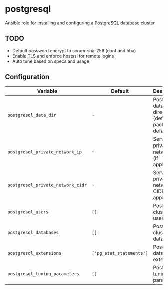 # postgresql
Ansible role for installing and configuring a [PostgreSQL](https://www.postgresql.org/) database cluster

## TODO
* Default password encrypt to scram-sha-256 (conf and hba)
* Enable TLS and enforce hostssl for remote logins
* Auto tune based on specs and usage

## Configuration
| Variable | Default | Description |
| -------- | ------- | ----------- |
| `postgresql_data_dir` | `~` | PostgreSQL data directory (defaults to package default) |
| `postgresql_private_network_ip` | `~` | Server private network IP (if applicable) |
| `postgresql_private_network_cidr` | `~` | Server private network CIDR (if applicable) |
| `postgresql_users` | `[]` | PostgreSQL cluster users |
| `postgresql_databases` | `[]` | PostgreSQL cluster databases |
| `postgresql_extensions` | `['pg_stat_statements']` | PostgreSQL database extensions |
| `postgresql_tuning_parameters` | `[]` | PostgreSQL tuning parameters |
